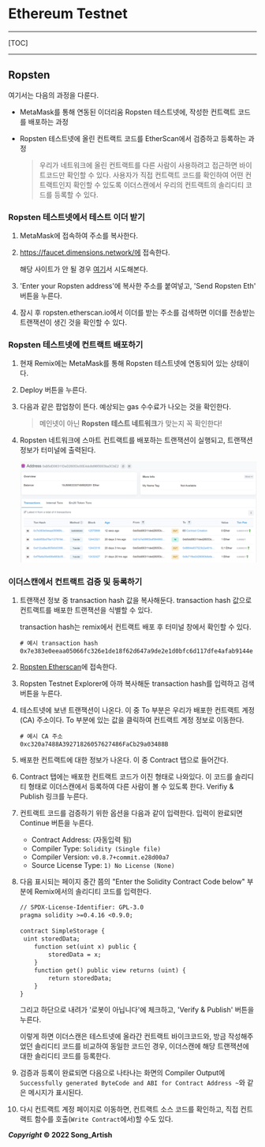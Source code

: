 # Ethereum Testnet

---

[TOC]

---



## Ropsten

여기서는 다음의 과정을 다룬다.

- MetaMask를 통해 연동된 이더리움 Ropsten 테스트넷에, 작성한 컨트랙트 코드를 배포하는 과정

- Ropsten 테스트넷에 올린 컨트랙트 코드를 EtherScan에서 검증하고 등록하는 과정

  > 우리가 네트워크에 올린 컨트랙트를 다른 사람이 사용하려고 접근하면 바이트코드만 확인할 수 있다. 사용자가 직접 컨트랙트 코드를 확인하여 어떤 컨트랙트인지 확인할 수 있도록 이더스캔에서 우리의 컨트랙트의 솔리디티 코드를 등록할 수 있다.

### Ropsten 테스트넷에서 테스트 이더 받기

1. MetaMask에 접속하여 주소를 복사한다.

2. https://faucet.dimensions.network/에 접속한다.

   해당 사이트가 안 될 경우 [여기](https://faucet.egorfine.com/)서 시도해본다.

3. 'Enter your Ropsten address'에 복사한 주소를 붙여넣고, 'Send Ropsten Eth' 버튼을 누른다.

4. 잠시 후 ropsten.etherscan.io에서 이더를 받는 주소를 검색하면 이더를 전송받는 트랜잭션이 생긴 것을 확인할 수 있다.

### Ropsten 테스트넷에 컨트랙트 배포하기

1. 현재 Remix에는 MetaMask를 통해 Ropsten 테스트넷에 연동되어 있는 상태이다.

2. Deploy 버튼을 누른다.

3. 다음과 같은 팝업창이 뜬다. 예상되는 gas 수수료가 나오는 것을 확인한다.

   > 메인넷이 아닌 **Ropsten 테스트 네트워크**가 맞는지 꼭 확인한다!

4. Ropsten 네트워크에 스마트 컨트랙트를 배포하는 트랜잭션이 실행되고, 트랜잭션 정보가 터미널에 출력된다.

   ![ropsten_contract_deploy](img/ropsten_contract_deploy.png)

### 이더스캔에서 컨트랙트 검증 및 등록하기

1. 트랜잭션 정보 중 transaction hash 값을 복사해둔다. transaction hash 값으로 컨트랙트를 배포한 트랜잭션을 식별할 수 있다.

   transaction hash는 remix에서 컨트랙트 배포 후 터미널 창에서 확인할 수 있다.

   ```
   # 예시 transaction hash
   0x7e383e0eeaa05066fc326e1de18f62d647a9de2e1d0bfc6d117dfe4afab9144e
   ```

2. [Ropsten Etherscan](https://ropsten.etherscan.io/)에 접속한다.

3. Ropsten Testnet Explorer에 아까 복사해둔 transaction hash를 입력하고 검색 버튼을 누른다.

4. 테스트넷에 보낸 트랜잭션이 나온다. 이 중 To 부분은 우리가 배포한 컨트랙트 계정(CA) 주소이다. To 부분에 있는 값을 클릭하여 컨트랙트 계정 정보로 이동한다.

   ```
   # 예시 CA 주소
   0xc320a7488A39271826057627486FaCb29a03488B
   ```

5. 배포한 컨트랙트에 대한 정보가 나온다. 이 중 Contract 탭으로 들어간다.

6. Contract 탭에는 배포한 컨트랙트 코드가 이진 형태로 나와있다. 이 코드를 솔리디티 형태로 이더스캔에서 등록하여 다른 사람이 볼 수 있도록 한다. Verifiy & Publish 링크를 누른다.

7. 컨트랙트 코드를 검증하기 위한 옵션을 다음과 같이 입력한다. 입력이 완료되면 Continue 버튼을 누른다.

   - Contract Address: (자동입력 됨)
   - Compiler Type: `Solidity (Single file)`
   - Compiler Version: `v0.8.7+commit.e28d00a7`
   - Source License Type: `1) No License (None)`

8. 다음 표시되는 페이지 중간 쯤의 "Enter the Solidity Contract Code below" 부분에 Remix에서의 솔리디티 코드를 입력한다.

   ```solidity
   // SPDX-License-Identifier: GPL-3.0
   pragma solidity >=0.4.16 <0.9.0;
   
   contract SimpleStorage {
   	uint storedData;
       function set(uint x) public {
           storedData = x;
       }
       function get() public view returns (uint) {
           return storedData;
       }
   }
   ```

   그리고 하단으로 내려가 '로봇이 아닙니다'에 체크하고, 'Verify & Publish' 버튼을 누른다.

   이렇게 하면 이더스캔은 테스트넷에 올라간 컨트랙트 바이크코드와, 방금 작성해주었던 솔리디티 코드를 비교하여 동일한 코드인 경우, 이더스캔에 해당 트랜잭션에 대한 솔리디티 코드를 등록한다.

9. 검증과 등록이 완료되면 다음으로 나타나는 화면의 Compiler Output에 `Successfully generated ByteCode and ABI for Contract Address ~`와 같은 메시지가 표시된다.

10. 다시 컨트랙트 계정 페이지로 이동하면, 컨트랙트 소스 코드를 확인하고, 직접 컨트랙트 함수를 호출(`Write Contract`에서)할 수도 있다.



***Copyright* © 2022 Song_Artish**